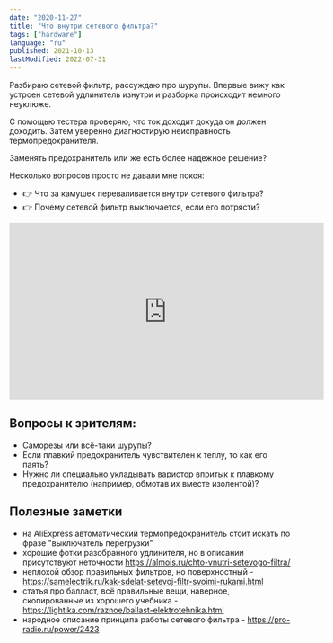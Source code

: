 ```yaml
---
date: "2020-11-27"
title: "Что внутри сетевого фильтра?"
tags: ["hardware"]
language: "ru"
published: 2021-10-13
lastModified: 2022-07-31
---
```


Разбираю сетевой фильтр, рассуждаю про шурупы. Впервые вижу как устроен сетевой удлинитель изнутри и разборка происходит немного неуклюже.

С помощью тестера проверяю, что ток доходит докуда он должен доходить. Затем уверенно диагностирую неисправность термопредохранителя. 

Заменять предохранитель или же есть более надежное решение?

Несколько вопросов просто не давали мне покоя:

- 👉 Что за камушек переваливается внутри сетевого фильтра?
- 👉 Почему сетевой фильтр выключается, если его потрясти?

<iframe width="560" height="315" src="https://www.youtube-nocookie.com/embed/RWBzL9i24ro" frameborder="0" allow="accelerometer; autoplay; clipboard-write; encrypted-media; gyroscope; picture-in-picture" allowfullscreen></iframe>

## Вопросы к зрителям:

- Саморезы или всё-таки шурупы?
- Если плавкий предохранитель чувствителен к теплу, то как его паять?
- Нужно ли специально укладывать варистор впритык к плавкому предохранителю (например, обмотав их вместе изолентой)?

## Полезные заметки

- на AliExpress автоматический термопредохранитель стоит искать по фразе "выключатель перегрузки"
- хорошие фотки разобранного удлинителя, но в описании присутствуют неточности https://almois.ru/chto-vnutri-setevogo-filtra/
- неплохой обзор правильных фильтров, но поверхностный - https://samelectrik.ru/kak-sdelat-setevoj-filtr-svoimi-rukami.html
- статья про балласт, всё правильные вещи, наверное, скопированные из хорошего учебника - https://lightika.com/raznoe/ballast-elektrotehnika.html
- народное описание принципа работы сетевого фильтра - https://pro-radio.ru/power/2423
